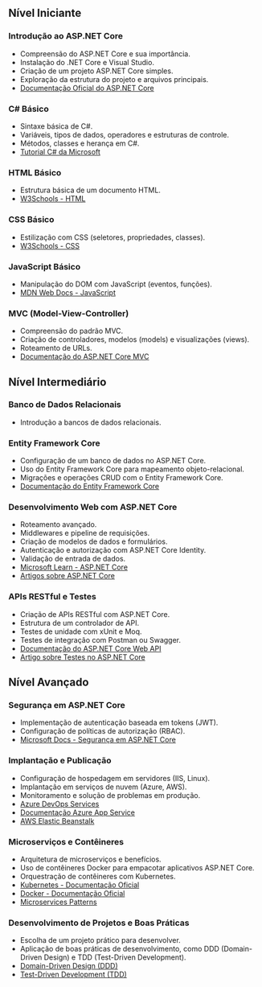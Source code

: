 ## Nível Iniciante

### Introdução ao ASP.NET Core
- Compreensão do ASP.NET Core e sua importância.
- Instalação do .NET Core e Visual Studio.
- Criação de um projeto ASP.NET Core simples.
- Exploração da estrutura do projeto e arquivos principais.
- [Documentação Oficial do ASP.NET Core](https://docs.microsoft.com/pt-br/aspnet/core/)

### C# Básico
- Sintaxe básica de C#.
- Variáveis, tipos de dados, operadores e estruturas de controle.
- Métodos, classes e herança em C#.
- [Tutorial C# da Microsoft](https://docs.microsoft.com/pt-br/dotnet/csharp/)

### HTML Básico
- Estrutura básica de um documento HTML.
- [W3Schools - HTML](https://www.w3schools.com/html/)

### CSS Básico
- Estilização com CSS (seletores, propriedades, classes).
- [W3Schools - CSS](https://www.w3schools.com/css/)

### JavaScript Básico
- Manipulação do DOM com JavaScript (eventos, funções).
- [MDN Web Docs - JavaScript](https://developer.mozilla.org/pt-BR/docs/Web/JavaScript)

### MVC (Model-View-Controller)
- Compreensão do padrão MVC.
- Criação de controladores, modelos (models) e visualizações (views).
- Roteamento de URLs.
- [Documentação do ASP.NET Core MVC](https://docs.microsoft.com/pt-br/aspnet/core/mvc/index/)

## Nível Intermediário

### Banco de Dados Relacionais
- Introdução a bancos de dados relacionais.

### Entity Framework Core
- Configuração de um banco de dados no ASP.NET Core.
- Uso do Entity Framework Core para mapeamento objeto-relacional.
- Migrações e operações CRUD com o Entity Framework Core.
- [Documentação do Entity Framework Core](https://docs.microsoft.com/pt-br/ef/core/)

### Desenvolvimento Web com ASP.NET Core
- Roteamento avançado.
- Middlewares e pipeline de requisições.
- Criação de modelos de dados e formulários.
- Autenticação e autorização com ASP.NET Core Identity.
- Validação de entrada de dados.
- [Microsoft Learn - ASP.NET Core](https://learn.microsoft.com/pt-br/aspnet/core/)
- [Artigos sobre ASP.NET Core](https://docs.microsoft.com/pt-br/aspnet/core/fundamentals/)

### APIs RESTful e Testes
- Criação de APIs RESTful com ASP.NET Core.
- Estrutura de um controlador de API.
- Testes de unidade com xUnit e Moq.
- Testes de integração com Postman ou Swagger.
- [Documentação do ASP.NET Core Web API](https://docs.microsoft.com/pt-br/aspnet/core/web-api/)
- [Artigo sobre Testes no ASP.NET Core](https://docs.microsoft.com/pt-br/aspnet/core/testing/)

## Nível Avançado

### Segurança em ASP.NET Core
- Implementação de autenticação baseada em tokens (JWT).
- Configuração de políticas de autorização (RBAC).
- [Microsoft Docs - Segurança em ASP.NET Core](https://docs.microsoft.com/pt-br/aspnet/core/security/)

### Implantação e Publicação
- Configuração de hospedagem em servidores (IIS, Linux).
- Implantação em serviços de nuvem (Azure, AWS).
- Monitoramento e solução de problemas em produção.
- [Azure DevOps Services](https://azure.microsoft.com/pt-br/services/devops/)
- [Documentação Azure App Service](https://docs.microsoft.com/pt-br/azure/app-service/)
- [AWS Elastic Beanstalk](https://aws.amazon.com/pt/elasticbeanstalk/)

### Microserviços e Contêineres
- Arquitetura de microserviços e benefícios.
- Uso de contêineres Docker para empacotar aplicativos ASP.NET Core.
- Orquestração de contêineres com Kubernetes.
- [Kubernetes - Documentação Oficial](https://kubernetes.io/docs/home/)
- [Docker - Documentação Oficial](https://docs.docker.com/)
- [Microservices Patterns](https://microservices.io/patterns/index.html)

### Desenvolvimento de Projetos e Boas Práticas
- Escolha de um projeto prático para desenvolver.
- Aplicação de boas práticas de desenvolvimento, como DDD (Domain-Driven Design) e TDD (Test-Driven Development).
- [Domain-Driven Design (DDD)](https://martinfowler.com/tags/domain%20driven%20design.html)
- [Test-Driven Development (TDD)](https://martinfowler.com/tags/test%20driven%20development.html)
